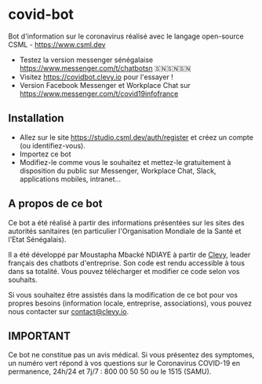 # covid-bot

Bot d'information sur le coronavirus réalisé avec le langage open-source CSML - https://www.csml.dev
- Testez la version messenger sénégalaise https://www.messenger.com/t/chatbotsn 🇸🇳🇸🇳🇸🇳
- Visitez https://covidbot.clevy.io pour l'essayer !  
- Version Facebook Messenger et Workplace Chat sur https://www.messenger.com/t/covid19infofrance

## Installation

- Allez sur le site https://studio.csml.dev/auth/register et créez un compte (ou identifiez-vous).
- Importez ce bot
- Modifiez-le comme vous le souhaitez et mettez-le gratuitement à disposition du public sur Messenger, Workplace Chat, Slack, applications mobiles, intranet...

## A propos de ce bot

Ce bot a été réalisé à partir des informations présentées sur les sites des autorités sanitaires (en particulier l'Organisation Mondiale de la Santé et l'Etat Sénégalais).

Il a été développé par Moustapha Mbacké NDIAYE à partir de [Clevy](https://www.clevy.io), leader français des chatbots d'entreprise. Son code est rendu accessible à tous dans sa totalité. Vous pouvez télécharger et modifier ce code selon vos souhaits.

Si vous souhaitez être assistés dans la modification de ce bot pour vos propres besoins (information locale, entreprise, associations), vous pouvez nous contacter sur contact@clevy.io.

## IMPORTANT

Ce bot ne constitue pas un avis médical.
Si vous présentez des symptomes, un numéro vert répond à vos questions sur le Coronavirus COVID-19 en permanence, 24h/24 et 7j/7 : 800 00 50 50 ou le 1515 (SAMU).
